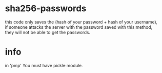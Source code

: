 # sha256-passwords
this code only saves the (hash of your password + hash of your username), if someone attacks the server with the password saved with this method, they will not be able to get the passwords.
# info
in 'pmp' You must have pickle module.
